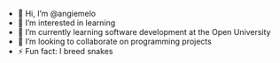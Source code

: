 - 👋 Hi, I’m @angiemelo
- 👀 I’m interested in learning
- 🌱 I’m currently learning software development at the Open University
- 💞️ I’m looking to collaborate on programming projects
- ⚡ Fun fact: I breed snakes

<!---
angiemelo/angiemelo is a ✨ special ✨ repository because its `README.md` (this file) appears on your GitHub profile.
You can click the Preview link to take a look at your changes.
--->
